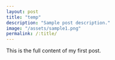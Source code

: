 ```yaml
---
layout: post
title: "temp"
description: "Sample post description."
image: "/assets/sample1.png"
permalink: /:title/
---
```


This is the full content of my first post.